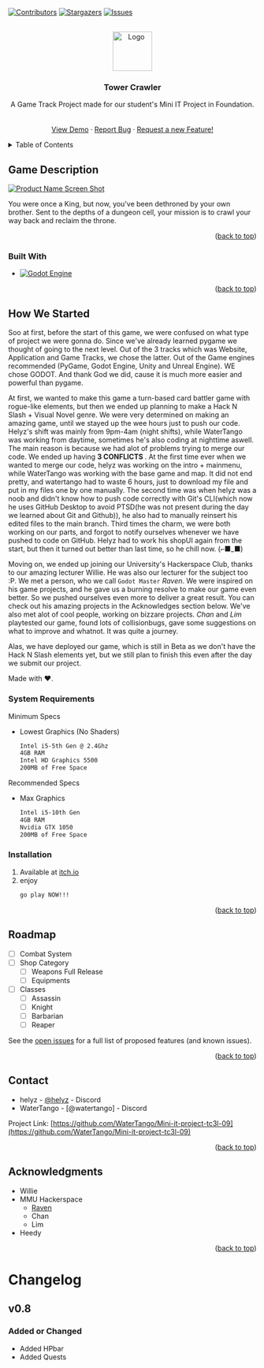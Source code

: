 <!-- Improved compatibility of back to top link: See: https://github.com/othneildrew/Best-README-Template/pull/73 -->
<a id="Tower Crawler"></a>
<!-- PROJECT SHIELDS -->
<!--
*** I'm using markdown "reference style" links for readability.
*** Reference links are enclosed in brackets [ ] instead of parentheses ( ).
*** See the bottom of this document for the declaration of the reference variables
*** for contributors-url, forks-url, etc. This is an optional, concise syntax you may use.
*** https://www.markdownguide.org/basic-syntax/#reference-style-links
-->
[![Contributors][contributors-shield]][contributors-url]
[![Stargazers][stars-shield]][stars-url]
[![Issues][issues-shield]][issues-url]



<!-- PROJECT LOGO -->
<br />
<div align="center">
  <a href="https://github.com/WaterTango/Mini-it-project-tc3l-09">
    <img src="https://img.itch.zone/aW1nLzE3ODk2NzcwLnBuZw==/original/5ubgiC.png" alt="Logo" width="80" height="80">
  </a>

<h3 align="center">Tower Crawler</h3>

  <p align="center">
    A Game Track Project made for our student's Mini IT Project in Foundation.
    <br />
    <br />
    <br />
    <a href="https://github.com/WaterTango/Mini-it-project-tc3l-09">View Demo</a>
    ·
    <a href="https://github.com/WaterTango/Mini-it-project-tc3l-09/issues/new?labels=bug&template=bug-report---.md">Report Bug</a>
    ·
    <a href="https://github.com/WaterTango/Mini-it-project-tc3l-09/issues/new?labels=enhancement&template=feature-request---.md">Request a new Feature!</a>
  </p>
</div>



<!-- TABLE OF CONTENTS -->
<details>
  <summary>Table of Contents</summary>
  <ol>
    <li>
      <a href="#about-the-project">About The Project</a>
      <ul>
        <a href="#built-with">Built With</a>
        Godot Engine 4.3
      </ul>
    </li>
    <li>
      <a href="#getting-started">Getting Started</a>
      <ul>
        <li><a href="#prerequisites">Prerequisites</a></li>
        Minimum
          Intel i5-5th Gen @ 2.4Ghz
          4GB Ram
          Intel HD Graphics 5500
        <li><a href="#installation">Installation</a></li>
      </ul>
    </li>
    <li><a href="#roadmap">Roadmap</a></li>
    <li><a href="#contact">Contact</a></li>
    <li><a href="#acknowledgments">Acknowledgments</a></li>
  </ol>
</details>



<!-- ABOUT THE PROJECT -->
## Game Description

[![Product Name Screen Shot][product-screenshot]](https://img.itch.zone/aW1nLzE3ODk2OTIzLnBuZw==/original/7VOyHK.png)

You were once a King, but now, you've been dethroned by your own brother. Sent to the depths of a dungeon cell, your mission is to crawl your way back and reclaim the throne.


<p align="right">(<a href="#readme-top">back to top</a>)</p>



### Built With

* [![Godot Engine][GodotEngine.org]][Godot-url]

<p align="right">(<a href="#readme-top">back to top</a>)</p>



<!-- GETTING STARTED -->
## How We Started

Soo at first, before the start of this game, we were confused on what type of project we were gonna do. Since we've already learned pygame we thought of going to the next level. Out of the 3 tracks which was Website, Application and Game Tracks, we chose the latter. Out of the Game engines recommended (PyGame, Godot Engine, Unity and Unreal Engine). WE chose GODOT. And thank God we did, cause it is much more easier and powerful than pygame.

At first, we wanted to make this game a turn-based card battler game with rogue-like elements, but then we ended up planning to make a Hack N Slash + Visual Novel genre. We were very determined on making an amazing game, until we stayed up the wee hours just to push our code. Helyz's shift was mainly from 9pm-4am (night shifts), while WaterTango was working from daytime, sometimes he's also coding at nighttime aswell. The main reason is because we had alot of problems trying to merge our code. We ended up having <b> 3 CONFLICTS </b>. At the first time ever when we wanted to merge our code, helyz was working on the intro + mainmenu, while WaterTango was working with the base game and map. It did not end pretty, and watertango had to waste 6 hours, just to download my file and put in my files one by one manually. The second time was when helyz was a noob and didn't know how to push code correctly with Git's CLI(which now he uses GitHub Desktop to avoid PTSD(he was not present during the day we learned about Git and Github)), he also had to manually reinsert his edited files to the main branch. Third times the charm, we were both working on our parts, and forgot to notify ourselves whenever we have pushed to code on GitHub. Helyz had to work his shopUI again from the start, but then it turned out better than last time, so he chill now. (⌐■_■)

Moving on, we ended up joining our University's Hackerspace Club, thanks to our amazing lecturer Willie. He was also our lecturer for the subject too :P. We met a person, who we call `Godot Master` *Raven*. We were inspired on his game projects, and he gave us a burning resolve to make our game even better. So we pushed ourselves even more to deliver a great result. You can check out his amazing projects in the Acknowledges section below. We've also met alot of cool people, working on bizzare projects. *Chan* and *Lim* playtested our game, found lots of collisionbugs, gave some suggestions on what to improve and whatnot. It was quite a journey.

Alas, we have deployed our game, which is still in Beta as we don't have the Hack N Slash elements yet, but we still plan to finish this even after the day we submit our project. 

Made with ❤️.

### System Requirements

Minimum Specs
* Lowest Graphics (No Shaders)
  ```sh
  Intel i5-5th Gen @ 2.4Ghz
  4GB RAM
  Intel HD Graphics 5500
  200MB of Free Space
  ```
Recommended Specs
* Max Graphics
  ```sh
  Intel i5-10th Gen
  4GB RAM
  Nvidia GTX 1050
  200MB of Free Space
### Installation

1. Available at [itch.io](https://helyz.itch.io/tower-crawler?secret=52fJEYi4RA5aYEAUXjSNTNYG8)
2. enjoy
   ```sh
   go play NOW!!!
   ```

<p align="right">(<a href="#readme-top">back to top</a>)</p>


<!-- ROADMAP -->
## Roadmap

- [ ] Combat System
- [ ] Shop Category
    - [ ] Weapons Full Release
    - [ ] Equipments
- [ ] Classes
    - [ ] Assassin
    - [ ] Knight
    - [ ] Barbarian
    - [ ] Reaper

See the [open issues](https://github.com/WaterTango/Mini-it-project-tc3l-09/issues) for a full list of proposed features (and known issues).

<p align="right">(<a href="#readme-top">back to top</a>)</p>



<!-- CONTACT -->
## Contact

* helyz - [@helyz](https://discord.gg/QbR25nfvDb) - Discord
* WaterTango - [@watertango] - Discord

Project Link: [https://github.com/WaterTango/Mini-it-project-tc3l-09](https://github.com/WaterTango/Mini-it-project-tc3l-09)

<p align="right">(<a href="#readme-top">back to top</a>)</p>



<!-- ACKNOWLEDGMENTS -->
## Acknowledgments

* Willie
* MMU Hackerspace
  * [Raven](https://thesquawkyraven.itch.io)
  * Chan
  * Lim
* Heedy

<p align="right">(<a href="#readme-top">back to top</a>)</p>



<!-- MARKDOWN LINKS & IMAGES -->
<!-- https://www.markdownguide.org/basic-syntax/#reference-style-links -->
[contributors-shield]: https://img.shields.io/github/contributors/github_username/repo_name.svg?style=for-the-badge
[contributors-url]: https://github.com/WaterTango/Mini-it-project-tc3l-09/graphs/contributors
[forks-shield]: https://img.shields.io/github/forks/github_username/repo_name.svg?style=for-the-badge
[forks-url]: https://github.com/WaterTango/Mini-it-project-tc3l-09/network/members
[stars-shield]: https://img.shields.io/github/stars/github_username/repo_name.svg?style=for-the-badge
[stars-url]: https://github.comWaterTango/Mini-it-project-tc3l-09/stargazers
[issues-shield]: https://img.shields.io/github/issues/github_username/repo_name.svg?style=for-the-badge
[issues-url]: https://github.com/WaterTango/Mini-it-project-tc3l-09/issues
[product-screenshot]: https://img.itch.zone/aW1nLzE3ODk2OTIzLnBuZw==/original/7VOyHK.png
[JQuery.com]: https://img.shields.io/badge/jQuery-0769AD?style=for-the-badge&logo=jquery&logoColor=white
[JQuery-url]: https://jquery.com 
[GodotEngine.org]: https://godotengine.org/assets/logo_dark.svg 
[Godot-url]: https://godotengine.org/ 
# Changelog

## v0.8

### Added or Changed
- Added HPbar
- Added Quests
